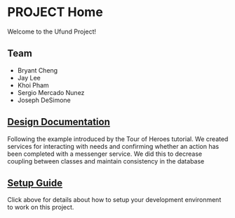 # PROJECT Home

Welcome to the Ufund Project!

## Team

* Bryant Cheng
* Jay Lee
* Khoi Pham
* Sergio Mercado Nunez
* Joseph DeSimone

## [Design Documentation](DesignDoc)

Following the example introduced by the Tour of Heroes tutorial. We created services for interacting with needs and confirming whether an action has been completed with a messenger service. We did this to decrease coupling between classes and maintain consistency in the database

## [Setup Guide](SetupGuide)

Click above for details about how to setup your development environment to work on this project.
